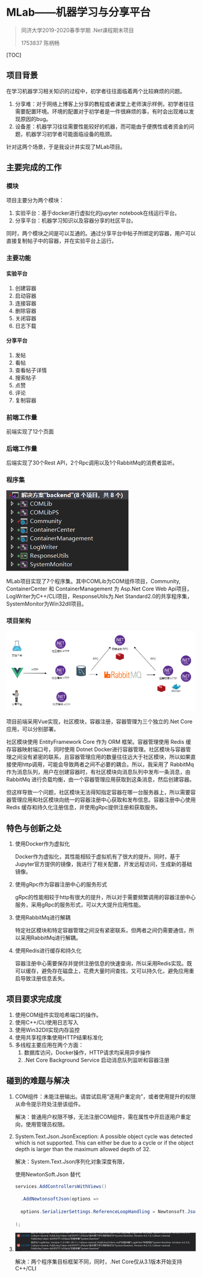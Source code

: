 # MLab——机器学习与分享平台

> 同济大学2019-2020春季学期 .Net课程期末项目
>
> 1753837 陈柄畅

[TOC]



## 项目背景

在学习机器学习相关知识的过程中，初学者往往面临着两个比较麻烦的问题。

1. 分享难：对于网络上博客上分享的教程或者课堂上老师演示样例，初学者往往需要配置环境。环境的配置对于初学者是一件很麻烦的事，有时会出现难以发现原因的bug。
2. 设备差：机器学习往往需要性能较好的机器，而可能由于便携性或者资金的问题，机器学习初学者可能面临设备的瓶颈。

针对这两个场景，于是我设计并实现了MLab项目。

## 主要完成的工作

### 模块

项目主要分为两个模块：

1. 实验平台：基于docker进行虚拟化的jupyter notebook在线运行平台。
2. 分享平台：机器学习知识以及容器分享的社区平台。

同时，两个模块之间是可以互通的。通过分享平台中帖子所绑定的容器，用户可以直接复制帖子中的容器，并在实验平台上运行。

### 主要功能

#### 实验平台

1. 创建容器
2. 启动容器
3. 连接容器
4. 删除容器
5. 关闭容器
6. 日志下载

#### 分享平台

1. 发帖
2. 看帖
3. 查看帖子详情
4. 搜索帖子
5. 点赞
6. 评论
7. 复制容器

### 前端工作量

前端实现了12个页面

### 后端工作量

后端实现了30个Rest API，2个Rpc调用以及1个RabbitMq的消费者监听。

### 程序集

![image-20200627115818877](./image-20200627115818877.png)

MLab项目实现了7个程序集。其中COMLib为COM组件项目，Community, ContainerCenter 和 ContainerManagement 为 Asp.Net Core Web Api项目，LogWriter为C++/CLI项目，ResponseUtils为.Net Standard2.0的共享程序集，SystemMonitor为Win32dll项目。

### 项目架构

![image-20200627120238821](./image-20200627120238821.png)

项目前端采用Vue实现，社区模块，容器注册，容器管理为三个独立的.Net Core应用，可以分别部署。

社区模块使用 EntityFramework Core 作为 ORM 框架。容器管理使用 Redis 缓存容器映射端口号，同时使用 Dotnet Docker进行容器管理。社区模块与容器管理之间没有紧密的联系，且容器管理应用的数量往往远大于社区模块，所以如果直接使用http调用，可能会导致两者之间不必要的耦合。所以，我采用了 RabbitMq 作为消息队列，用户在创建容器时，有社区模块向消息队列中发布一条消息，由 RabbitMq 进行负载均衡，由一个容器管理应用获取到这条消息，然后创建容器。

但这样导致一个问题，社区模块无法得知指定容器在哪一台服务器上，所以需要容器管理应用和社区模块向统一的容器注册中心获取和发布信息。容器注册中心使用 Redis 缓存和持久化注册信息，并使用gRpc提供注册和获取服务。

## 特色与创新之处

1. 使用Docker作为虚拟化

   Docker作为虚拟化，其性能相较于虚拟机有了很大的提升。同时，基于Jupyter官方提供的镜像，我进行了相关配置，开发远程访问，生成新的基础镜像。

2. 使用gRpc作为容器注册中心的服务形式

   gRpc的性能相较于http有很大的提升，所以对于需要频繁调用的容器注册中心服务，采用gRpc的服务形式，可以大大提升应用性能。

3. 使用RabbitMq进行解耦

   特定社区模块和特定容器管理之间没有紧密联系，但两者之间仍需要通信，所以采用RabbitMq进行解耦。

4. 使用Redis进行缓存和持久化

   容器注册中心需要保存并提供注册信息的快速查询，所以采用Redis实现。既可以缓存，避免存在磁盘上，花费大量时间查找，又可以持久化，避免应用重启导致注册信息丢失。

## 项目要求完成度

1. 使用COM组件实现哈希端口的操作。
2. 使用C++/CLI使用日志写入
3. 使用Win32Dll实现内存监控
4. 使用共享程序集使用HTTP结果标准化
5. 多线程主要应用在两个方面：
   1. 数据库访问，Docker操作，HTTP请求均采用异步操作
   2. .Net Core Background Service 启动消息队列监听和容器注册

## 碰到的难题与解决

1. COM组件：未能注册输出。请尝试启用“逐用户重定向”，或者使用提升的权限从命令提示符处注册该组件。

   解决：普通用户权限不够，无法注册COM组件，需在属性中开启逐用户重定向，使用管理员权限。

2. System.Text.Json.JsonException: A possible object cycle was detected which is not supported. This can either be due to a cycle or if the object depth is larger than the maximum allowed depth of 32. 

   解决：System.Text.Json序列化对象深度有限，

   使用NewtonSoft.Json 替代

   ```c#
   services.AddControllersWithViews()
   
     .AddNewtonsoftJson(options =>
   
     options.SerializerSettings.ReferenceLoopHandling = Newtonsoft.Json.ReferenceLoopHandling.Ignore
   
   );
   ```

3. ![image-20200627130646001](./image-20200627130646001.png)

   解决：两个程序集目标框架不同，同时，.Net Core仅从3.1版本开始支持C++/CLI